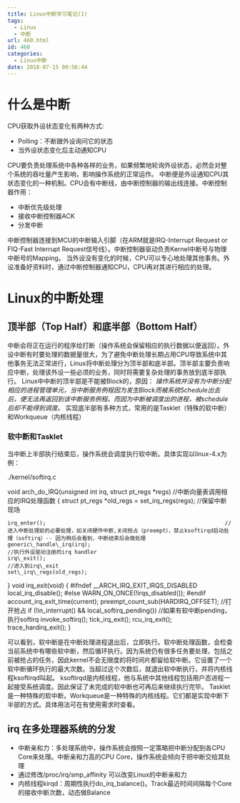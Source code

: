 ```yaml
---
title: Linux中断学习笔记(1)
tags:
  - Linux
  - 中断
url: 460.html
id: 460
categories:
  - Linux中断
date: 2018-07-15 00:56:44
---
```


什么是中断
=====

CPU获取外设状态变化有两种方式:

*   Polling：不断跟外设询问它的状态
*   当外设状态变化后主动通知CPU

CPU要负责处理系统中各种各样的业务，如果频繁地轮询外设状态，必然会对整个系统的吞吐量产生影响，影响操作系统的正常运作。 中断便是外设通知CPU其状态变化的一种机制。CPU会有中断线，由中断控制器的输出线连接。中断控制器作用：

*   中断优先级处理
*   接收中断控制器ACK
*   分发中断

中断控制器连接到MCU的中断输入引脚（在ARM就是IRQ-Interrupt Request or FIQ-Fast Interrupt Request信号线）。中断控制器驱动负责Kernel中断号与物理中断号的Mapping。 当外设没有变化的时候，CPU可以专心地处理其他事务。外设准备好资料时，通过中断控制器通知CPU，CPU再对其进行相应的处理。

Linux的中断处理
==========

顶半部（Top Half）和底半部（Bottom Half）
------------------------------

中断会将正在运行的程序给打断（操作系统会保留相应的执行数据以便返回）。外设中断有时要处理的数据量很大，为了避免中断处理长期占用CPU导致系统中其他事务无法正常进行，Linux将中断处理分为顶半部和底半部。顶半部主要负责响应中断，处理该外设一些必须的业务，同时将需要复杂处理的事务放到底半部执行。 Linux中中断的顶半部是不能被Block的，原因： _操作系统并没有为中断分配相应的进程管理单元，当中断服务例程因为发生Block而被系统Schedule出去后，便无法再返回到该中断服务例程。而因为中断被调度出的进程，被schedule后却不能得到调度。_ 实现底半部有多种方式，常用的是Tasklet（特殊的软中断）和Workqueue（内核线程）

### 软中断和Tasklet

当中断上半部执行结束后，操作系统会调度执行软中断。具体实现以linux-4.x为例：

./kernel/softirq.c

void arch\_do\_IRQ(unsigned int irq, struct pt_regs *regs)                //中断向量表调用相应的IRQ处理函数
{
    struct pt\_regs *old\_regs = set\_irq\_regs(regs);                      //保留中断现场

    irq_enter();                                                        //进入中断处理前的必要处理，如关闭硬件中断,关闭抢占（preempt），禁止ksoftirqd启动处理（softirq）-- 因为稍后会看到，中断结束后会做处理
    generic\_handle\_irq(irq);                                            //执行外设驱动注册的irq handler
    irq\_exit();                                                         //进入到irq\_exit
    set\_irq\_regs(old_regs);
}
void irq_exit(void)
{
#ifndef \_\_ARCH\_IRQ\_EXIT\_IRQS_DISABLED
    local\_irq\_disable();
#else
    WARN\_ON\_ONCE(!irqs_disabled());
#endif
    account\_irq\_exit_time(current);
    preempt\_count\_sub(HARDIRQ_OFFSET);                                 //打开抢占
    if (!in\_interrupt() && local\_softirq_pending())                    //如果有软中断pending，执行softirq
        invoke_softirq();
    tick\_irq\_exit();
    rcu\_irq\_exit();
    trace\_hardirq\_exit(); 
}

可以看到，软中断是在中断处理进程退出后，立即执行。软中断处理函数，会检查当前系统中有哪些软中断，然后循环执行。因为系统仍有很多任务要处理，包括之前被抢占的任务，因此kernel不会无限度的将时间片都留给软中断。它设置了一个软中断循环执行的最大次数。当超过这个次数后，就退出软中断执行，并将内核线程ksoftirqd叫起。 ksoftirqd是内核线程，他与系统中其他线程包括用户态进程一起接受系统调度。因此保证了未完成的软中断也可再后来继续执行完毕。 Tasklet是一种特殊的软中断。Workqueue是一种特殊的内核线程。它们都是实现中断下半部的方式。具体用法可在有使用需求时查看。

irq 在多处理器系统的分发
--------------

*   中断亲和力：多处理系统中，操作系统会按照一定策略把中断分配到各CPU Core来处理。中断亲和力高的CPU Core，操作系统会倾向于把中断交给其处理
*   通过修改/proc/irq/smp_affinity 可以改变Linux的中断亲和力
*   内核线程kirqd：周期性执行do\_irq\_balance()。Track最近时间间隔每个Core的接收中断次数，动态做Balance